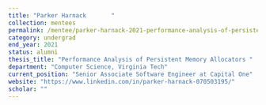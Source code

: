 ```yaml
---
title: "Parker Harnack       "
collection: mentees
permalink: /mentee/parker-harnack-2021-performance-analysis-of-persistent-memory-allocators-computer-science-virginia-tech-ug
category: undergrad
end_year: 2021
status: alumni
thesis_title: "Performance Analysis of Persistent Memory Allocators "
department: "Computer Science, Virginia Tech"
current_position: "Senior Associate Software Engineer at Capital One"
website: "https://www.linkedin.com/in/parker-harnack-070503195/"
scholar: ""
---
```

